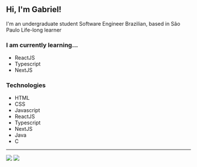## Hi, I'm Gabriel!

I'm an undergraduate student
Software Engineer
Brazilian, based in São Paulo
Life-long learner

### I am currently learning...
- ReactJS
- Typescript
- NextJS

### Technologies
- HTML
- CSS
- Javascript
- ReactJS
- Typescript
- NextJS
- Java
- C

---

![](https://raw.githubusercontent.com/gabrielsarubo/github-stats-transparent/output/generated/overview.svg)
![](https://raw.githubusercontent.com/gabrielsarubo/github-stats-transparent/output/generated/languages.svg)
